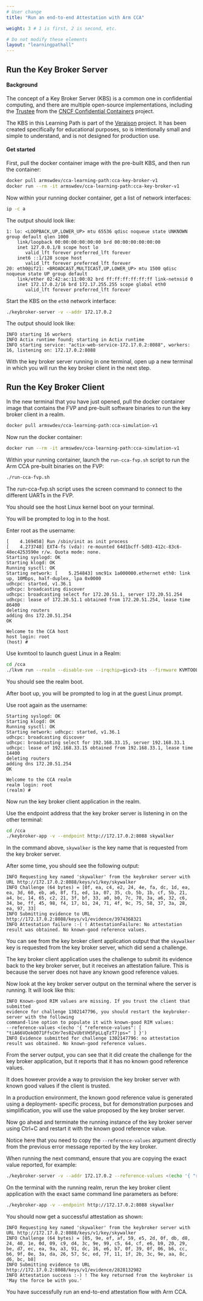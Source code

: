 ```yaml
---
# User change
title: "Run an end-to-end Attestation with Arm CCA"

weight: 3 # 1 is first, 2 is second, etc.

# Do not modify these elements
layout: "learningpathall"
---
```


## Run the Key Broker Server

#### Background

The concept of a Key Broker Server (KBS) is a common one in confidential computing, and there are multiple open-source implementations, including the [Trustee](https://github.com/confidential-containers/trustee) from the [CNCF Confidential Containers](https://confidentialcontainers.org/) project. 

The KBS in this Learning Path is part of the [Veraison](https://github.com/veraison) project. It has been created specifically for educational purposes, so is intentionally small and simple to understand, and is not designed for production use. 

#### Get started

First, pull the docker container image with the pre-built KBS, and then run the container:

```bash
docker pull armswdev/cca-learning-path:cca-key-broker-v1
docker run --rm -it armswdev/cca-learning-path:cca-key-broker-v1
```

Now within your running docker container, get a list of network interfaces:

```bash
ip -c a
```

The output should look like:

```output
1: lo: <LOOPBACK,UP,LOWER_UP> mtu 65536 qdisc noqueue state UNKNOWN group default qlen 1000
    link/loopback 00:00:00:00:00:00 brd 00:00:00:00:00:00
    inet 127.0.0.1/8 scope host lo
       valid_lft forever preferred_lft forever
    inet6 ::1/128 scope host
       valid_lft forever preferred_lft forever
20: eth0@if21: <BROADCAST,MULTICAST,UP,LOWER_UP> mtu 1500 qdisc noqueue state UP group default
    link/ether 02:42:ac:11:00:02 brd ff:ff:ff:ff:ff:ff link-netnsid 0
    inet 172.17.0.2/16 brd 172.17.255.255 scope global eth0
       valid_lft forever preferred_lft forever
```
Start the KBS on the `eth0` network interface:

```bash
./keybroker-server -v --addr 172.17.0.2
```

The output should look like:

```output
INFO starting 16 workers
INFO Actix runtime found; starting in Actix runtime
INFO starting service: "actix-web-service-172.17.0.2:8088", workers: 16, listening on: 172.17.0.2:8088
```

With the key broker server running in one terminal, open up a new terminal in which you will run the key broker client in the next step.

## Run the Key Broker Client

In the new terminal that you have just opened, pull the docker container image that contains the FVP and pre-built software binaries to run the key broker client in a realm.

```bash
docker pull armswdev/cca-learning-path:cca-simulation-v1
```

Now run the docker container:
```bash
docker run --rm -it armswdev/cca-learning-path:cca-simulation-v1
```

Within your running container, launch the `run-cca-fvp.sh` script to run the Arm CCA pre-built binaries on the FVP:

```bash
./run-cca-fvp.sh
```
The run-cca-fvp.sh script uses the screen command to connect to the different UARTs in the FVP.

You should see the host Linux kernel boot on your terminal. 

You will be prompted to log in to the host. 

Enter root as the username:

```output
[    4.169458] Run /sbin/init as init process
[    4.273748] EXT4-fs (vda): re-mounted 64d1bcff-5d03-412c-83c6-48ec4253590e r/w. Quota mode: none.
Starting syslogd: OK
Starting klogd: OK
Running sysctl: OK
Starting network: [    5.254843] smc91x 1a000000.ethernet eth0: link up, 10Mbps, half-duplex, lpa 0x0000
udhcpc: started, v1.36.1
udhcpc: broadcasting discover
udhcpc: broadcasting select for 172.20.51.1, server 172.20.51.254
udhcpc: lease of 172.20.51.1 obtained from 172.20.51.254, lease time 86400
deleting routers
adding dns 172.20.51.254
OK

Welcome to the CCA host
host login: root
(host) #
```
Use kvmtool to launch guest Linux in a Realm:
```bash
cd /cca
./lkvm run --realm --disable-sve --irqchip=gicv3-its --firmware KVMTOOL_EFI.fd -c 1 -m 512 --no-pvtime --force-pci --disk guest-disk.img --measurement-algo=sha256 --restricted_mem 
```
You should see the realm boot. 

After boot up, you will be prompted to log in at the guest Linux prompt. 

Use root again as the username:

```output
Starting syslogd: OK
Starting klogd: OK
Running sysctl: OK
Starting network: udhcpc: started, v1.36.1
udhcpc: broadcasting discover
udhcpc: broadcasting select for 192.168.33.15, server 192.168.33.1
udhcpc: lease of 192.168.33.15 obtained from 192.168.33.1, lease time 14400
deleting routers
adding dns 172.20.51.254
OK

Welcome to the CCA realm
realm login: root
(realm) #
```

Now run the key broker client application in the realm. 

Use the endpoint address that the key broker server is listening in on the other terminal:

```bash
cd /cca 
./keybroker-app -v --endpoint http://172.17.0.2:8088 skywalker 
```
In the command above, `skywalker` is the key name that is requested from the key broker server. 

After some time, you should see the following output:
```
INFO Requesting key named 'skywalker' from the keybroker server with URL http://172.17.0.2:8088/keys/v1/key/skywalker
INFO Challenge (64 bytes) = [0f, ea, c4, e2, 24, 4e, fa, dc, 1d, ea, ea, 3d, 60, eb, a6, 8f, f1, ed, 1a, 07, 35, cb, 5b, 1b, cf, 5b, 21, a4, bc, 14, 65, c2, 21, 3f, bf, 33, a0, b0, 7c, 78, 3a, a6, 32, c6, 34, be, ff, 45, 98, f4, 17, b1, 24, 71, 4f, 9c, 75, 58, 37, 3a, 28, ea, 97, 33]
INFO Submitting evidence to URL http://172.17.0.2:8088/keys/v1/evidence/3974368321
INFO Attestation failure :-( ! AttestationFailure: No attestation result was obtained. No known-good reference values.
```
You can see from the key broker client application output that the `skywalker` key is requested from the key broker server, which did send a challenge. 

The key broker client application uses the challenge to submit its evidence back to the key broker server, but it receives an attestation failure. This is because the server does not have any known good reference values.

Now look at the key broker server output on the terminal where the server is running. It will look like this:

```output
INFO Known-good RIM values are missing. If you trust the client that submitted
evidence for challenge 1302147796, you should restart the keybroker-server with the following
command-line option to populate it with known-good RIM values:
--reference-values <(echo '{ "reference-values": [ "tiA66VOokO071FfsCHr7es02vUbtVH5FpLLqTzT7jps=" ] }')
INFO Evidence submitted for challenge 1302147796: no attestation result was obtained. No known-good reference values.
```
From the server output, you can see that it did create the challenge for the key broker application, but it reports that it has no known good reference values. 

It does however provide a way to provision the key broker server with known good values if the client is trusted. 

In a production environment, the known good reference value is generated using a deployment- specific process, but for demonstration purposes and simplification, you will use the value proposed by the key broker server.

Now go ahead and terminate the running instance of the key broker server using Ctrl+C and restart it with the known good reference value. 

Notice here that you need to copy the `--reference-values` argument directly from the previous error message reported by the key broker. 

When running the next command, ensure that you are copying the exact value reported, for example:

```bash
./keybroker-server -v --addr 172.17.0.2 --reference-values <(echo '{ "reference-values": [ "tiA66VOokO071FfsCHr7es02vUbtVH5FpLLqTzT7jps=" ] }')
```

On the terminal with the running realm, rerun the key broker client application with the exact same command line parameters as before:

```bash
./keybroker-app -v --endpoint http://172.17.0.2:8088 skywalker
```

You should now get a successful attestation as shown:

```output
INFO Requesting key named 'skywalker' from the keybroker server with URL http://172.17.0.2:8088/keys/v1/key/skywalker
INFO Challenge (64 bytes) = [05, 9e, ef, af, 59, e5, 2d, 0f, db, d8, 24, 40, 1e, 0d, 09, c9, d4, 3c, 9e, 99, c5, 64, cf, e6, b9, 20, 29, be, d7, ec, ea, 9a, a3, 91, dc, 16, e6, b7, 0f, 39, 0f, 06, b6, cc, b6, 9f, 0e, 3a, da, 26, 57, 5c, ed, 7f, 11, 1f, 2b, 3c, 9e, aa, 8c, d6, bc, b8]
INFO Submitting evidence to URL http://172.17.0.2:8088/keys/v1/evidence/2828132982
INFO Attestation success :-) ! The key returned from the keybroker is 'May the force be with you.'
```

You have successfully run an end-to-end attestation flow with Arm CCA.




